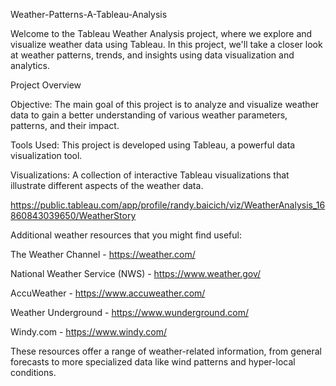 Weather-Patterns-A-Tableau-Analysis

Welcome to the Tableau Weather Analysis project, where we explore and visualize weather data using Tableau. In this project, we'll take a closer look at weather patterns, trends, and insights using data visualization and analytics.

Project Overview

Objective: The main goal of this project is to analyze and visualize weather data to gain a better understanding of various weather parameters, patterns, and their impact.

Tools Used: This project is developed using Tableau, a powerful data visualization tool.

Visualizations: A collection of interactive Tableau visualizations that illustrate different aspects of the weather data.

https://public.tableau.com/app/profile/randy.baicich/viz/WeatherAnalysis_16860843039650/WeatherStory

Additional weather resources that you might find useful:

The Weather Channel - https://weather.com/

National Weather Service (NWS) - https://www.weather.gov/

AccuWeather - https://www.accuweather.com/

Weather Underground - https://www.wunderground.com/

Windy.com - https://www.windy.com/

These resources offer a range of weather-related information, from general forecasts to more specialized data like wind patterns and hyper-local conditions.





